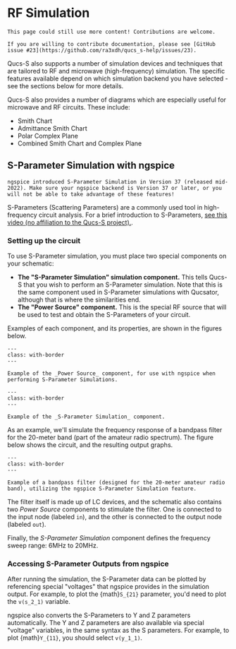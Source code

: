 # RF Simulation

```{warning}
This page could still use more content! Contributions are welcome.

If you are willing to contribute documentation, please see [GitHub issue #23](https://github.com/ra3xdh/qucs_s-help/issues/23).
```

Qucs-S also supports a number of simulation devices and techniques that are tailored to RF and microwave (high-frequency) simulation. The specific features available depend on which simulation backend you have selected - see the sections below for more details.

Qucs-S also provides a number of diagrams which are especially useful for microwave and RF circuits. These include:
* Smith Chart
* Admittance Smith Chart
* Polar Complex Plane
* Combined Smith Chart and Complex Plane

## S-Parameter Simulation with ngspice

```{warning}
ngspice introduced S-Parameter Simulation in Version 37 (released mid-2022). Make sure your ngspice backend is Version 37 or later, or you will not be able to take advantage of these features!
```

S-Parameters (Scattering Parameters) are a commonly used tool in high-frequency circuit analysis. For a brief introduction to S-Parameters, [see this video (no affiliation to the Qucs-S project).](https://www.youtube.com/watch?v=-Pi0UbErHTY).

### Setting up the circuit

To use S-Parameter simulation, you must place two special components on your schematic:
* **The "S-Parameter Simulation" simulation component.** This tells Qucs-S that you wish to perform an S-Parameter simulation. Note that this is the same component used in S-Parameter simulations with Qucsator, although that is where the similarities end.
* **The "Power Source" component.** This is the special RF source that will be used to test and obtain the S-Parameters of your circuit.

Examples of each component, and its properties, are shown in the figures below.

```{figure} /overview/images/ngspice-power-source.png
---
class: with-border
---

Example of the _Power Source_ component, for use with ngspice when performing S-Parameter Simulations.
```

```{figure} /overview/images/s-parameter-simulation-component.png
---
class: with-border
---

Example of the _S-Parameter Simulation_ component.
```

As an example, we'll simulate the frequency response of a bandpass filter for the 20-meter band (part of the amateur radio spectrum). The figure below shows the circuit, and the resulting output graphs.

```{figure} /overview/images/s-param-ngspice-example.png
---
class: with-border
---

Example of a bandpass filter (designed for the 20-meter amateur radio band), utilizing the ngspice S-Parameter Simulation feature.
```

The filter itself is made up of LC devices, and the schematic also contains two _Power Source_ components to stimulate the filter. One is connected to the input node (labeled ``in``), and the other is connected to the output node (labeled ``out``).

Finally, the _S-Parameter Simulation_ component defines the frequency sweep range: 6MHz to 20MHz.

### Accessing S-Parameter Outputs from ngspice

After running the simulation, the S-Parameter data can be plotted by referencing special "voltages" that ngspice provides in the simulation output. For example, to plot the {math}`S_{21}` parameter, you'd need to plot the ``v(s_2_1)`` variable.

ngspice also converts the S-Parameters to Y and Z parameters automatically. The Y and Z parameters are also available via special "voltage" variables, in the same syntax as the S parameters. For example, to plot {math}`Y_{11}`, you should select ``v(y_1_1)``.



